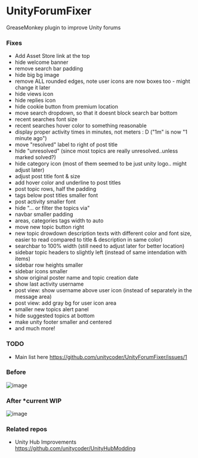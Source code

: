 # UnityForumFixer
GreaseMonkey plugin to improve Unity forums

### Fixes
- Add Asset Store link at the top
- hide welcome banner
- remove search bar padding
- hide big bg image
- remove ALL rounded edges, note user icons are now boxes too - might change it later
- hide views icon
- hide replies icon
- hide cookie button from premium location
- move search dropdown, so that it doesnt block search bar bottom
- recent searches font size
- recent searches hover color to something reasonable
- display proper activity times in minutes, not meters : D ("1m" is now "1 minute ago")
- move "resolved" label to right of post title
- hide "unresolved" (since most topics are really unresolved..unless marked solved?)
- hide category icon (most of them seemed to be just unity logo.. might adjust later)
- adjust post title font & size
- add hover color and underline to post titles
- post topic rows, half the padding
- tags below post titles smaller font
- post activity smaller font
- hide "... or filter the topics via"
- navbar smaller padding
- areas, categories tags width to auto
- move new topic button right
- new topic drowdown description texts with different color and font size, easier to read compared to title & description in same color)
- searchbar to 100% width (still need to adjust later for better location)
- sidebar topic headers to slightly left (instead of same intendation with items)
- sidebar row heights smaller
- sidebar icons smaller
- show original poster name and topic creation date
- show last activity username
- post view: show username above user icon (instead of separately in the message area)
- post view: add gray bg for user icon area
- smaller new topics alert panel
- hide suggested topics at bottom
- make unity footer smaller and centered
- and much more!

### TODO
- Main list here https://github.com/unitycoder/UnityForumFixer/issues/1

### Before
![image](https://github.com/user-attachments/assets/a2f0c084-303c-43cf-b876-0440c32e802d)

### After *current WIP
![image](https://github.com/user-attachments/assets/b8596ae6-9af2-42b9-aa46-4ae0591c881d)

### Related repos
- Unity Hub Improvements https://github.com/unitycoder/UnityHubModding
